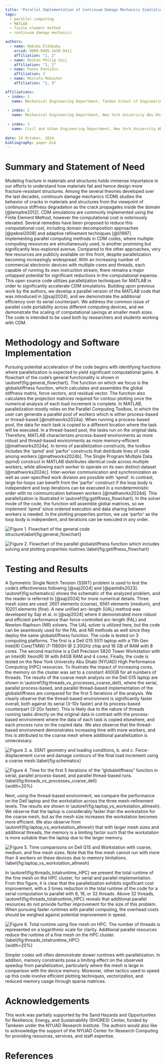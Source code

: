 ```yaml
---
title: 'Parallel Implementation of Continuum Damage Mechanics Simulations using FEM and MATLAB'
tags:
  - parallel computing
  - MATLAB
  - finite element method
  - continuum damage mechanics

authors:
  - name: Habiba Eldababy
    orcid: 0009-0005-1659-9411
    affiliation: "1, 2" 
  - name: Roshan Philip Saji
    affiliation: "1, 2" 
  - name: Panos Pantidis
    affiliation: 3
  - name: Mostafa Mobasher
    affiliation: "1, 3" 

affiliations:
 - index: 1
   name: Mechanical Engineering Department, Tandon School of Engineering, New York University, USA 
 
 - index: 2
   name: Mechanical Engineering Department, New York University Abu Dhabi, UAE
 
 - index: 3
   name: Civil and Urban Engineering Department, New York University Abu Dhabi, UAE
   
date: 24 October, 2024
bibliography: paper.bib
---
```

# Summary and Statement of Need
Modeling fracture in materials and structures holds immense importance in our efforts to understand how materials fail and hence design more fracture-resistant structures. Among the several theories developed over the last decades, continuum damage mechanics (CDM) studies the behavior of cracks in materials and structures from the viewpoint of continuous stiffness degradation as the crack propagates inside the domain [@lemaitre2012]. CDM simulations are commonly implemented using the Finite Element Method, however the computational cost is notoriously elevated. Several remedies have been proposed to reduce this computational cost, including domain decomposition approaches [@pebrel2008] and adaptive refinement techniques [@li1997]. Implementing parallel computing methods in CDM codes, where multiple computing resources are simultaneously used, is another promising but significantly less-explored avenue. Compared to the other approaches, very few resources are publicly available on this front, despite parallelization becoming increasingly widespread. With an increasing number of commercial electronic devices with multiple cores and threads, each capable of running its own instruction stream, there remains a major untapped potential for significant reductions in the computational expense. 
This open source code utilizes parallelization techniques for MATLAB in order to significantly accelerate CDM simulations. Building upon previous work by the authors, we develop a parallel version of the MATLAB code that was introduced in [@saji2024], and we demonstrate the additional efficiency over its serial counterpart. We address the common issue of parallel code portability across different computing devices, and we demonstrate the scaling of computational savings at smaller mesh sizes. The code is intended to be used both by researchers and students working with CDM.


# Methodology and Software Implementation
Pursuing potential acceleration of the code begins with identifying functions where parallelization is expected to yield significant computational gains. A flowchart of the code’s general functionality is shown in \autoref{fig:general_flowchart}. The function on which we focus is the globalstiffness function, which calculates and assembles the global stiffness matrix, force vectors, and residual vector. The function also calculates the projection matrices required for contour plotting once the numerical analysis of each load increment is complete.
In MATLAB, parallelization mostly relies on the Parallel Computing Toolbox, in which the user can generate a parallel pool of workers which is either process-based or thread-based [@mathworks2024a]. When running a process-based pool, the data for each task is copied to a different location where the task will be executed. In a thread-based pool, the tasks run on the original data. Therefore, MATLAB characterizes process-based environments as more robust and thread-based environments as more memory-efficient [@mathworks2024a]. In terms of parallelization constructs, the toolbox includes the ‘spmd’ and ‘parfor’ constructs that distribute lines of code among workers [@mathworks2024b]. The Single Program Multiple Data (spmd) construct in MATLAB distributes identical code across multiple workers, while allowing each worker to operate on its own distinct dataset [@mathworks2024c]. Inter-worker communication and synchronization as well as user-specified work division are possible with ‘spmd’. In contrast, large for-loops can benefit from the ‘parfor’ construct if the loop body is independent and loop iterations can be executed in a nondeterministic order with no communication between workers [@mathworks2024d]. This parallelization is illustrated in \autoref{fig:gstiffness_flowchart}. In the solver mode of the code, the function will assemble global matrices, so we implement ‘spmd’ since ordered execution and data sharing between workers is needed. In the plotting properties portion, we use ‘parfor’ as the loop body is independent, and iterations can be executed in any order. 

![Figure 1. Flowchart of the general code structure\label{fig:general_flowchart}](flowchart_general.png)

![Figure 2. Flowchart of the parallel globalstiffness function which includes solving and plotting properties routines.\label{fig:gstiffness_flowchart}](flowchart_globalstiffness.png)

# Testing and Results
A Symmetric Single Notch Tension (SSNT) problem is used to test the code’s effectiveness following [@saji2024] and [@pantidis2023]. \autoref{fig:schematics} shows the schematic of the analyzed problem, and the reader is referred to [@saji2024] for more numerical details. Three mesh sizes are used: 2601 elements (coarse), 6561 elements (medium), and 10201 elements (fine). A new unified arc-length (UAL) method was developed by Saji et al. in [@saji2024] where it demonstrated more robust and efficient performance than force-controlled arc-length (FAL) and Newton-Raphson (NR) solvers. The UAL solver is utilized here, but the code can be seamlessly used for the FAL and NR methods as well since they deploy the same globalstiffness function. The code is tested on 3 computing platforms. The first is a Dell G15 5511 laptop with a 11th Gen Intel(R) Core(TMW) i7-11800H @ 2.30GHz chip and 16 GB of RAM with 8 cores. The second machine is a Dell Precision 5820 Tower Workstation with an Intel(R) Xeon(R) W with 64GB RAM and 4 cores. Finally, the code is tested on the New York University Abu Dhabi (NYUAD) High Performance Computing (HPC) resources. To illustrate the impact of increasing cores, the memory on the cluster was set to a constant 400GB for all numbers of threads.
The results of the coarse mesh analysis on the Dell G15 laptop are shown in \autoref{fig:threads_vs_processes_coarse_dell}, where the serial, parallel process-based, and parallel thread-based implementation of the globalstiffness are compared for the first 5 iterations of the analysis. We clearly observe that the thread-based environment is significantly faster overall, both against its serial (3-10x faster) and its process-based counterpart (3-20x faster). This is likely due to the nature of threads running tasks directly on the original data in contrast with the process-based environment where the data of each task is copied elsewhere, and each process runs on the copied data. We also observe that the thread-based environment demonstrates increasing time with more workers, and this is attributed to the coarse mesh where additional parallelization is unnecessary.

![Figure 3. a. SSNT geometry and loading conditions, b. and c. Force-displacement curve and damage contours of the final load increment using a coarse mesh.\label{fig:schematics}](combofig_schematic_f-d_contours.png)

![Figure 4. Time for the first 5 iterations of the “globalstiffness” function in serial, parallel process-based, and parallel thread-based runs. \label{fig:threads_vs_processes_coarse_dell}](threads_vs_processes_coarse_dell.png){width=20%}

Next, using the thread-based environment, we compare the performance on the Dell laptop and the workstation across the three mesh-refinement levels. The results are shown in \autoref{fig:laptop_vs_workstation_allmesh}.  We observe that the laptop is considerably faster than the workstation for the coarse mesh, but as the mesh size increases the workstation becomes more efficient. We also observe from \autoref{fig:laptop_vs_workstation_allmesh} that with larger mesh sizes and additional threads, the memory is a limiting factor such that the workstation is more suitable than the laptop due to the larger memory. 

![Figure 5. Time comparisons on Dell G15 and Workstation with coarse, medium, and fine mesh sizes. Note that the fine mesh cannot run with more than 4 workers on these devices due to memory limitations. \label{fig:laptop_vs_workstation_allmesh}](laptop_vs_workstation_allmesh.png)

In \autoref{fig:threads_totalruntime_HPC} we present the total runtime of the fine mesh on the HPC cluster, for serial and parallel implementation. From this figure, it is clear that the parallelization exhibits significant cost improvement, with a 3 times reduction in the total runtime of the code for a serial computation to parallel with 8, 16, or 32 threads. Above 32 threads, \autoref{fig:threads_totalruntime_HPC} reveals that additional parallel resources do not provide further improvement for the size of this problem. When pursuing faster runtimes with parallel computing, the overhead costs should be weighed against potential improvement in speed. 

![Figure 6. Total runtime using fine mesh on HPC. The number of threads is represented on a logarithmic scale for clarity. Additional parallel resources reduce the runtime of a fine mesh on the HPC cluster. \label{fig:threads_totalruntime_HPC}](threads_totalruntime_HPC.png){width=20%}

Simpler codes will often demonstrate slower runtimes with parallelization. In addition, memory constraints pose a limiting effect on the observed speedup from parallelization, particularly where the mesh is large in comparison with the device memory. Moreover, other tactics used to speed up this code involve efficient plotting techniques, vectorization, and reduced memory usage through sparse matrices.  


# Acknowledgements
This work was partially supported by the Sand Hazards and Opportunities for Resilience, Energy, and Sustainability (SHORES) Center, funded by Tamkeen under the NYUAD Research Institute. The authors would also like to acknowledge the support of the NYUAD Center for Research Computing for providing resources, services, and staff expertise.

# References


